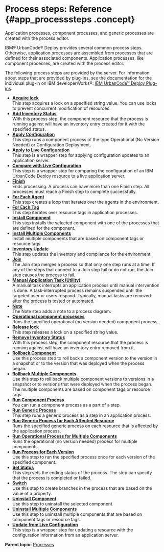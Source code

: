 # Process steps: Reference {#app_processsteps .concept}

Application processes, component processes, and generic processes are created with the process editor.

IBM® UrbanCode® Deploy provides several common process steps. Otherwise, application processes are assembled from processes that are defined for their associated components. Application processes, like component processes, are created with the process editor.

The following process steps are provided by the server. For information about steps that are provided by plug-ins, see the documentation for the individual plug-in on IBM developerWorks®: [IBM UrbanCode™ Deploy Plug-ins](https://developer.ibm.com/urbancode/plugins/ibm-urbancode-deploy).

-   **[Acquire lock](../topics/app_processsteps_lock_acquire.md)**  
This step acquires a lock on a specified string value. You can use locks to prevent concurrent modification of resources.
-   **[Add Inventory Status](../topics/comp_process_add_inv_stat.md)**  
With this process step, the component resource that the process is running against will have an inventory entry created for it with the specified status.
-   **[Apply Configuration](../topics/app_processsteps_apply_config.md)**  
This step runs a component process of the type Operational \(No Version Needed\) or Configuration Deployment.
-   **[Apply to Live Configuration](../topics/app_process_apply_live_config.md)**  
This step is a wrapper step for applying configuration updates to an application server.
-   **[Compare with Live Configuration](../topics/app_process_compare_live_config.md)**  
This step is a wrapper step for comparing the configuration of an IBM UrbanCode Deploy resource to a live application server.
-   **[Finish](../topics/app_processsteps_finish.md)**  
Ends processing. A process can have more than one Finish step. All processes must reach a Finish step to complete successfully.
-   **[For Each Agent](../topics/app_process_every_agent.md)**  
This step creates a loop that iterates over the agents in the environment.
-   **[For Each Tag](../topics/app_process_every_tag.md)**  
This step iterates over resource tags in application processes.
-   **[Install Component](../topics/app_processsteps_install.md)**  
This step installs the selected component with one of the processes that are defined for the component.
-   **[Install Multiple Components](../topics/app_process_multiple_comps.md)**  
Install multiple components that are based on component tags or resource tags.
-   **[Inventory Update](../topics/app_process_inventory_update.md)**  
This step updates the inventory and compliance for the environment.
-   **[Join](../topics/app_processsteps_join.md)**  
The Join step merges a process so that only one step runs at a time. If any of the steps that connect to a Join step fail or do not run, the Join step causes the process to fail.
-   **[Manual Application Task \(Utility\)](../topics/app_processsteps_manual_generic.md)**  
A manual task interrupts an application process until manual intervention is done. A task-interrupted process remains suspended until the targeted user or users respond. Typically, manual tasks are removed after the process is tested or automated.
-   **[Note](../topics/app_processsteps_note.md)**  
The Note step adds a note to a process diagram.
-   **[Operational component processes](../topics/app_processsteps_operational.md)**  
Runs the specified operational \(no version needed\) component process.
-   **[Release lock](../topics/app_processsteps_lock_release.md)**  
This step releases a lock on a specified string value.
-   **[Remove Inventory Status](../topics/comp_process_remove_inv_stat.md)**  
With this process step, the component resource that the process is running against will have an inventory entry removed from it.
-   **[Rollback Component](../topics/app_processsteps_rollback.md)**  
Use this process step to roll back a component version to the version in a snapshot or to the version that was deployed when the process began.
-   **[Rollback Multiple Components](../topics/app_process_rollback_multi.md)**  
Use this step to roll back multiple component versions to versions in a snapshot or to versions that were deployed when the process began. The multiple components are based on component tags or resource tags.
-   **[Run Component Process](../topics/comp_process_run_comp_procss.md)**  
You can run a component process as a part of a step.
-   **[Run Generic Process](../topics/app_processsteps_generic_process.md)**  
This step runs a generic process as a step in an application process.
-   **[Run Generic Process for Each Affected Resource](../topics/app_processsteps_run_process_resource.md)**  
Runs the specified generic process on each resource that is affected by the application process.
-   **[Run Operational Process for Multiple Components](../topics/app_processsteps_run_operational.md)**  
Runs the operational \(no version needed\) process for multiple components.
-   **[Run Process for Each Version](../topics/app_processsteps_run_process_version.md)**  
Use this step to run the specified process once for each version of the specified component.
-   **[Set Status](../topics/app_processsteps_set_status.md)**  
This step sets the ending status of the process. The step can specify that the process is completed or failed.
-   **[Switch](../topics/app_processsteps_switch.md)**  
Use this step to create branches in the process that are based on the value of a property.
-   **[Uninstall Component](../topics/app_processsteps_uninstall.md)**  
Use this step to uninstall the selected component.
-   **[Uninstall Multiple Components](../topics/app_processs_uninst_multi_cmpnts.md)**  
Use this step to uninstall multiple components that are based on component tags or resource tags.
-   **[Update from Live Configuration](../topics/app_process_upgrade_live_config.md)**  
This step is a wrapper step for updating a resource with the configuration information from an application server.

**Parent topic:** [Processes](../topics/comp_workflow.md)

